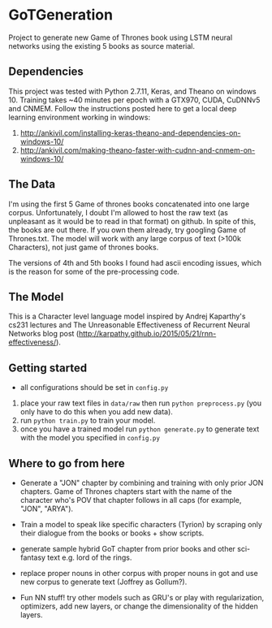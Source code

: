 # GoTGeneration

Project to generate new Game of Thrones book using LSTM neural networks using the existing 5 books as source material.

## Dependencies
This project was tested with Python 2.7.11, Keras, and Theano on windows 10. Training takes ~40 minutes per epoch with a GTX970, CUDA, CuDNNv5 and CNMEM.
Follow the instructions posted here to get a local deep learning environment working in windows:


1. http://ankivil.com/installing-keras-theano-and-dependencies-on-windows-10/
2. http://ankivil.com/making-theano-faster-with-cudnn-and-cnmem-on-windows-10/


## The Data
I'm using the first 5 Game of thrones books concatenated into one large corpus. Unfortunately, I doubt I'm allowed to host the raw text (as unpleasant as it would be to read in that format) on github.
In spite of this, the books are out there. If you own them already, try googling Game of Thrones.txt. The model will work with any large corpus of text (>100k Characters), not just game of thrones books.

The versions of 4th and 5th books I found had ascii encoding issues, which is the reason for some of the pre-processing code.


## The Model
This is a Character level language model inspired by Andrej Kaparthy's cs231 lectures and The Unreasonable Effectiveness of Recurrent Neural Networks blog post (http://karpathy.github.io/2015/05/21/rnn-effectiveness/).

## Getting started
- all configurations should be set in `config.py`

1. place your raw text files in `data/raw` then run `python preprocess.py` (you only have to do this when you add new data).
2. run `python train.py` to train your model.
3. once you have a trained model run `python generate.py` to generate text with the model you specified in `config.py`

## Where to go from here
- Generate a "JON" chapter by combining and training with only prior JON chapters.
Game of Thrones chapters start with the name of the character who's POV that chapter follows in all caps (for example, "JON", "ARYA").

- Train a model to speak like specific characters (Tyrion) by scraping only their dialogue from the books or books + show scripts.

- generate sample hybrid GoT chapter from prior books and other sci-fantasy text e.g. lord of the rings.

- replace proper nouns in other corpus with proper nouns in got and use new corpus to generate text (Joffrey as Gollum?).

- Fun NN stuff! try other models such as GRU's or play with regularization, optimizers, add new layers, or change the dimensionality of the hidden layers.
